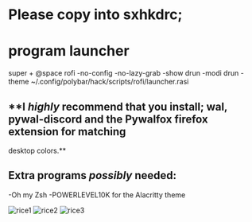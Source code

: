 # Please copy into sxhkdrc;
# program launcher
super + @space
   rofi -no-config -no-lazy-grab -show drun -modi drun -theme ~/.config/polybar/hack/scripts/rofi/launcher.rasi

## **I _highly_ recommend that you install; wal, pywal-discord and the Pywalfox firefox extension for matching
desktop colors.**

## Extra programs _possibly_ needed:
-Oh my Zsh
-POWERLEVEL10K for the Alacritty theme

![rice1](https://user-images.githubusercontent.com/45978346/132001152-8ab3f0a0-147a-4b00-b810-128823ed2f75.png)
![rice2](https://user-images.githubusercontent.com/45978346/132001166-376ea1e2-2eef-4c44-8481-99d4333fcaf3.png)
![rice3](https://user-images.githubusercontent.com/45978346/132001172-9025cf62-8674-4b70-9508-b335358c447e.png)

